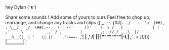 hey Dylan (ᵔᴥᵔ)

Share some sounds ! Add some of yours to ours 
Feel free to chop up, rearrange, and change any tracks and clips
                       ()._
                 _.--.     (##)_`-.
                /   . ``u  (##), ` `.
                \__)   _/  (##),--.  \
                  | --'     ()'    \  \
                  /   |             | |
                ,'     \          _,' /
              ,'       |        ,;--//
             / ___\  |/      ___V__{(_
            | '   \| ||    ,'-===- `,'|
          __|  ,' /| ||   |""""""""|-L|
        ,`__. < _)))_)))  |________|,'
 
